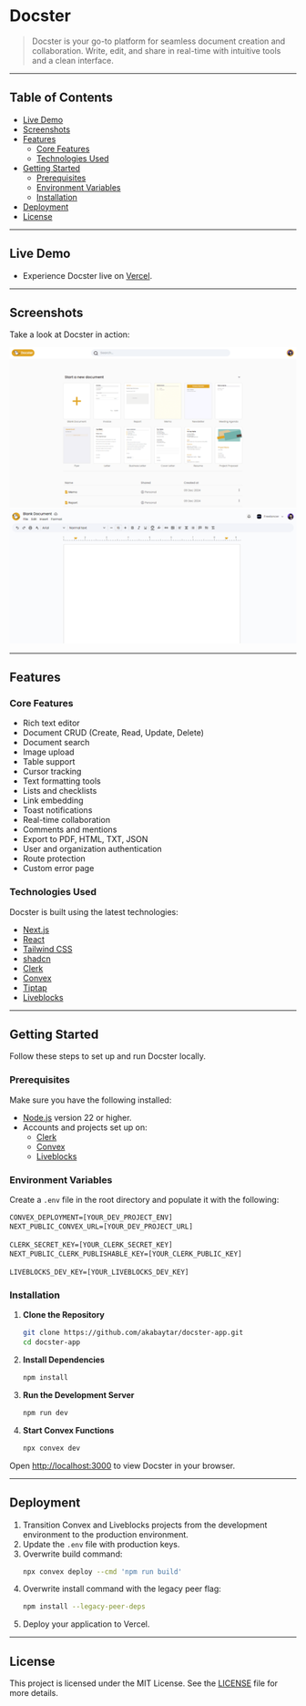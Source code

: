# Docster

> Docster is your go-to platform for seamless document creation and collaboration. Write, edit, and share in real-time with intuitive tools and a clean interface.

---

## Table of Contents

- [Live Demo](#live-demo)
- [Screenshots](#screenshots)
- [Features](#features)
  - [Core Features](#core-features)
  - [Technologies Used](#technologies-used)
- [Getting Started](#getting-started)
  - [Prerequisites](#prerequisites)
  - [Environment Variables](#environment-variables)
  - [Installation](#installation)
- [Deployment](#deployment)
- [License](#license)

---

## Live Demo

- Experience Docster live on [Vercel](https://docster-app.vercel.app/).

---

## Screenshots

Take a look at Docster in action:

![Screenshot 1](/public/screen1.png)
![Screenshot 2](/public/screen2.png)

---

## Features

### Core Features

- Rich text editor
- Document CRUD (Create, Read, Update, Delete)
- Document search
- Image upload
- Table support
- Cursor tracking
- Text formatting tools
- Lists and checklists
- Link embedding
- Toast notifications
- Real-time collaboration
- Comments and mentions
- Export to PDF, HTML, TXT, JSON
- User and organization authentication
- Route protection
- Custom error page

### Technologies Used

Docster is built using the latest technologies:

- [Next.js](https://nextjs.org/)
- [React](https://reactjs.org/)
- [Tailwind CSS](https://tailwindcss.com/)
- [shadcn](https://ui.shadcn.com/)
- [Clerk](https://clerk.com/)
- [Convex](https://www.convex.dev/)
- [Tiptap](https://tiptap.dev/)
- [Liveblocks](https://liveblocks.io/)

---

## Getting Started

Follow these steps to set up and run Docster locally.

### Prerequisites

Make sure you have the following installed:

- [Node.js](https://nodejs.org/en) version 22 or higher.
- Accounts and projects set up on:
  - [Clerk](https://dashboard.clerk.com/sign-up)
  - [Convex](https://www.convex.dev/start)
  - [Liveblocks](https://liveblocks.io/api/auth/signup)

### Environment Variables

Create a `.env` file in the root directory and populate it with the following:

```env
CONVEX_DEPLOYMENT=[YOUR_DEV_PROJECT_ENV]
NEXT_PUBLIC_CONVEX_URL=[YOUR_DEV_PROJECT_URL]

CLERK_SECRET_KEY=[YOUR_CLERK_SECRET_KEY]
NEXT_PUBLIC_CLERK_PUBLISHABLE_KEY=[YOUR_CLERK_PUBLIC_KEY]

LIVEBLOCKS_DEV_KEY=[YOUR_LIVEBLOCKS_DEV_KEY]
```

### Installation

1. **Clone the Repository**

   ```bash
   git clone https://github.com/akabaytar/docster-app.git
   cd docster-app
   ```

2. **Install Dependencies**

   ```bash
   npm install
   ```

3. **Run the Development Server**

   ```bash
   npm run dev
   ```

4. **Start Convex Functions**
   ```bash
   npx convex dev
   ```

Open [http://localhost:3000](http://localhost:3000) to view Docster in your browser.

---

## Deployment

1. Transition Convex and Liveblocks projects from the development environment to the production environment.
2. Update the `.env` file with production keys.
3. Overwrite build command:
   ```bash
   npx convex deploy --cmd 'npm run build'
   ```
4. Overwrite install command with the legacy peer flag:
   ```bash
   npm install --legacy-peer-deps
   ```
5. Deploy your application to Vercel.

---

## License

This project is licensed under the MIT License. See the [LICENSE](LICENSE.md) file for more details.
